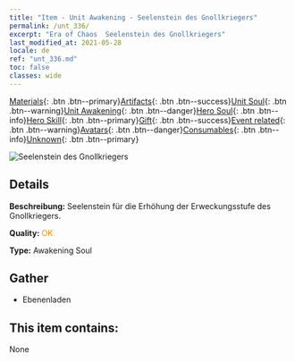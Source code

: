 ```yaml
---
title: "Item - Unit Awakening - Seelenstein des Gnollkriegers"
permalink: /unt_336/
excerpt: "Era of Chaos  Seelenstein des Gnollkriegers"
last_modified_at: 2021-05-28
locale: de
ref: "unt_336.md"
toc: false
classes: wide
---
```

 [Materials](/ItemsDE/){: .btn .btn--primary}[Artifacts](/ItemsDE/Artifacts/){: .btn .btn--success}[Unit Soul](/ItemsDE/UnitSoul/){: .btn .btn--warning}[Unit Awakening](/ItemsDE/UnitAwakening/){: .btn .btn--danger}[Hero Soul](/ItemsDE/HeroSoul/){: .btn .btn--info}[Hero Skill](/ItemsDE/HeroSkill/){: .btn .btn--primary}[Gift](/ItemsDE/Gift/){: .btn .btn--success}[Event related](/ItemsDE/Events/){: .btn .btn--warning}[Avatars](/ItemsDE/Avatars/){: .btn .btn--danger}[Consumables](/ItemsDE/Consumables/){: .btn .btn--info}[Unknown](/ItemsDE/Unknown/){: .btn .btn--primary}

 ![Seelenstein des Gnollkriegers](/images/u/tia_langren.jpg)

## Details
 **Beschreibung:** Seelenstein für die Erhöhung der Erweckungsstufe des Gnollkriegers.

 **Quality:** <span style="color: #FF8C00">OK</span>

 **Type:** Awakening Soul

## Gather

*    Ebenenladen 

## This item contains:

  None

